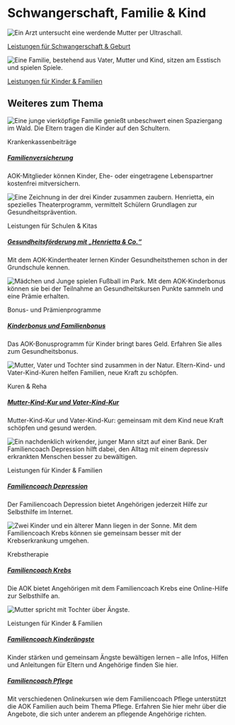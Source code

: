 # Schwangerschaft, Familie & Kind

![Ein Arzt untersucht eine werdende Mutter per Ultraschall.](https://www.aok.de/pk/magazin/cms/fileadmin/_processed_/4/5/csm_schwangerschaft-geburt_f3141671f9.jpg.webp)

[Leistungen für Schwangerschaft & Geburt](https://www.aok.de/pk/leistungen/schwangerschaft-geburt/)

![Eine Familie, bestehend aus Vater, Mutter und Kind, sitzen am Esstisch und spielen Spiele.](https://www.aok.de/pk/magazin/cms/fileadmin/_processed_/6/6/csm_leistungen-kinder-familien_be8efaf22f.jpg.webp)

[Leistungen für Kinder & Familien](https://www.aok.de/pk/leistungen/kinder-familien/)

## Weiteres zum Thema

![Eine junge vierköpfige Familie genießt unbeschwert einen Spaziergang im Wald. Die Eltern tragen die Kinder auf den Schultern.](https://www.aok.de/pk/magazin/cms/fileadmin/_processed_/5/d/csm_familienversicherung_12684e7750.jpg.webp)

Krankenkassenbeiträge

##### [Familienversicherung](https://www.aok.de/pk/krankenkassenbeitraege/familienversicherung/)

AOK-Mitglieder können Kinder, Ehe- oder eingetragene Lebenspartner kostenfrei mitversichern.

![Eine Zeichnung in der drei Kinder zusammen zaubern. Henrietta, ein spezielles Theaterprogramm, vermittelt Schülern Grundlagen zur Gesundheitsprävention.](https://www.aok.de/pk/magazin/cms/fileadmin/_processed_/a/2/csm_henrietta-kindertheater_f60fea641c.jpg.webp)

Leistungen für Schulen & Kitas

##### [Gesundheitsförderung mit „Henrietta & Co.“](https://www.aok.de/pk/leistungen/schulen-kitas/henrietta-kindertheater/)

Mit dem AOK-Kindertheater lernen Kinder Gesundheitsthemen schon in der Grundschule kennen.

![Mädchen und Junge spielen Fußball im Park. Mit dem AOK-Kinderbonus können sie bei der Teilnahme an Gesundheitskursen Punkte sammeln und eine Prämie erhalten.](https://www.aok.de/pk/magazin/cms/fileadmin/_processed_/3/2/csm_bonusprogramm-kinder-familien_92f889f3e1.jpg.webp)

Bonus- und Prämienprogramme

##### [Kinderbonus und Familienbonus](https://www.aok.de/pk/bonus-praemienprogramme/kinderbonus/)

Das AOK-Bonusprogramm für Kinder bringt bares Geld. Erfahren Sie alles zum Gesundheitsbonus.

![Mutter, Vater und Tochter sind zusammen in der Natur. Eltern-Kind- und Vater-Kind-Kuren helfen Familien, neue Kraft zu schöpfen. ](https://www.aok.de/pk/magazin/cms/fileadmin/_processed_/4/b/csm_mutter-kind-kur-vater-kind-kur_3cab77af72.jpg.webp)

Kuren & Reha

##### [Mutter-Kind-Kur und Vater-Kind-Kur](https://www.aok.de/pk/leistungen/kuren-reha/mutter-kind-kur-und-vater-kind-kur/)

Mutter-Kind-Kur und Vater-Kind-Kur: gemeinsam mit dem Kind neue Kraft schöpfen und gesund werden.

![Ein nachdenklich wirkender, junger Mann sitzt auf einer Bank. Der Familiencoach Depression hilft dabei, den Alltag mit einem depressiv erkrankten Menschen besser zu bewältigen.](https://www.aok.de/pk/magazin/cms/fileadmin/_processed_/b/c/csm_familiencoach-depression_f7a29b4963.jpg.webp)

Leistungen für Kinder & Familien

##### [Familiencoach Depression](https://www.aok.de/pk/leistungen/kinder-familien/familiencoach-depression/)

Der Familiencoach Depression bietet Angehörigen jederzeit Hilfe zur Selbsthilfe im Internet.

![Zwei Kinder und ein älterer Mann liegen in der Sonne. Mit dem Familiencoach Krebs können sie gemeinsam besser mit der Krebserkrankung umgehen.](https://www.aok.de/pk/magazin/cms/fileadmin/_processed_/1/b/csm_familiencoach-krebs_eb7afdaebc.jpg.webp)

Krebstherapie

##### [Familiencoach Krebs](https://www.aok.de/pk/leistungen/krebstherapie/familiencoach-krebs/)

Die AOK bietet Angehörigen mit dem Familiencoach Krebs eine Online-Hilfe zur Selbsthilfe an.

![Mutter spricht mit Tochter über Ängste.](https://www.aok.de/pk/magazin/cms/fileadmin/_processed_/e/5/csm_familiencoach-kinderaengste_ee885a2944.jpg.webp)

Leistungen für Kinder & Familien

##### [Familiencoach Kinderängste](https://kinderaengste.aok.de/)

Kinder stärken und gemeinsam Ängste bewältigen lernen – alle Infos, Hilfen und Anleitungen für Eltern und Angehörige finden Sie hier.

##### [Familiencoach Pflege](https://pflege.aok.de/)

Mit verschiedenen Onlinekursen wie dem Familiencoach Pflege unterstützt die AOK Familien auch beim Thema Pflege. Erfahren Sie hier mehr über die Angebote, die sich unter anderem an pflegende Angehörige richten.